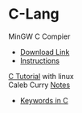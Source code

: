 # C-Lang


 MinGW C Compier 
 - [Download Link](https://webwerks.dl.sourceforge.net/project/mingw/Installer/mingw-get-setup.exe) 
 - [Instructions](https://www.ics.uci.edu/~pattis/common/handouts/mingweclipse/mingw.html)

[C Tutorial](https://youtu.be/Bz4MxDeEM6k) with linux  
Caleb Curry [Notes](https://github.com/israjan/C-Lang/blob/main/C%20Notes%20by%20Caleb%20Curry.pdf)

- [Keywords in C](https://github.com/israjan/C-Lang/blob/main/keywords.md)
